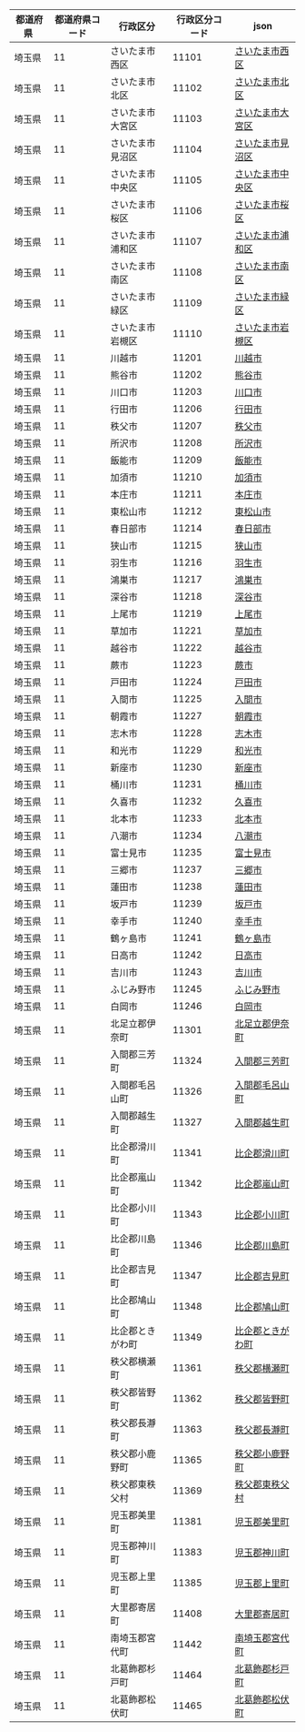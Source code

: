 |  都道府県  | 都道府県コード | 行政区分 | 行政区分コード | json |
|-----------|--------------|--------- |--------------|------|
| 埼玉県 | 11 | さいたま市西区 | 11101 | [さいたま市西区](/topojson/11/11101.topojson) |
| 埼玉県 | 11 | さいたま市北区 | 11102 | [さいたま市北区](/topojson/11/11102.topojson) |
| 埼玉県 | 11 | さいたま市大宮区 | 11103 | [さいたま市大宮区](/topojson/11/11103.topojson) |
| 埼玉県 | 11 | さいたま市見沼区 | 11104 | [さいたま市見沼区](/topojson/11/11104.topojson) |
| 埼玉県 | 11 | さいたま市中央区 | 11105 | [さいたま市中央区](/topojson/11/11105.topojson) |
| 埼玉県 | 11 | さいたま市桜区 | 11106 | [さいたま市桜区](/topojson/11/11106.topojson) |
| 埼玉県 | 11 | さいたま市浦和区 | 11107 | [さいたま市浦和区](/topojson/11/11107.topojson) |
| 埼玉県 | 11 | さいたま市南区 | 11108 | [さいたま市南区](/topojson/11/11108.topojson) |
| 埼玉県 | 11 | さいたま市緑区 | 11109 | [さいたま市緑区](/topojson/11/11109.topojson) |
| 埼玉県 | 11 | さいたま市岩槻区 | 11110 | [さいたま市岩槻区](/topojson/11/11110.topojson) |
| 埼玉県 | 11 | 川越市 | 11201 | [川越市](/topojson/11/11201.topojson) |
| 埼玉県 | 11 | 熊谷市 | 11202 | [熊谷市](/topojson/11/11202.topojson) |
| 埼玉県 | 11 | 川口市 | 11203 | [川口市](/topojson/11/11203.topojson) |
| 埼玉県 | 11 | 行田市 | 11206 | [行田市](/topojson/11/11206.topojson) |
| 埼玉県 | 11 | 秩父市 | 11207 | [秩父市](/topojson/11/11207.topojson) |
| 埼玉県 | 11 | 所沢市 | 11208 | [所沢市](/topojson/11/11208.topojson) |
| 埼玉県 | 11 | 飯能市 | 11209 | [飯能市](/topojson/11/11209.topojson) |
| 埼玉県 | 11 | 加須市 | 11210 | [加須市](/topojson/11/11210.topojson) |
| 埼玉県 | 11 | 本庄市 | 11211 | [本庄市](/topojson/11/11211.topojson) |
| 埼玉県 | 11 | 東松山市 | 11212 | [東松山市](/topojson/11/11212.topojson) |
| 埼玉県 | 11 | 春日部市 | 11214 | [春日部市](/topojson/11/11214.topojson) |
| 埼玉県 | 11 | 狭山市 | 11215 | [狭山市](/topojson/11/11215.topojson) |
| 埼玉県 | 11 | 羽生市 | 11216 | [羽生市](/topojson/11/11216.topojson) |
| 埼玉県 | 11 | 鴻巣市 | 11217 | [鴻巣市](/topojson/11/11217.topojson) |
| 埼玉県 | 11 | 深谷市 | 11218 | [深谷市](/topojson/11/11218.topojson) |
| 埼玉県 | 11 | 上尾市 | 11219 | [上尾市](/topojson/11/11219.topojson) |
| 埼玉県 | 11 | 草加市 | 11221 | [草加市](/topojson/11/11221.topojson) |
| 埼玉県 | 11 | 越谷市 | 11222 | [越谷市](/topojson/11/11222.topojson) |
| 埼玉県 | 11 | 蕨市 | 11223 | [蕨市](/topojson/11/11223.topojson) |
| 埼玉県 | 11 | 戸田市 | 11224 | [戸田市](/topojson/11/11224.topojson) |
| 埼玉県 | 11 | 入間市 | 11225 | [入間市](/topojson/11/11225.topojson) |
| 埼玉県 | 11 | 朝霞市 | 11227 | [朝霞市](/topojson/11/11227.topojson) |
| 埼玉県 | 11 | 志木市 | 11228 | [志木市](/topojson/11/11228.topojson) |
| 埼玉県 | 11 | 和光市 | 11229 | [和光市](/topojson/11/11229.topojson) |
| 埼玉県 | 11 | 新座市 | 11230 | [新座市](/topojson/11/11230.topojson) |
| 埼玉県 | 11 | 桶川市 | 11231 | [桶川市](/topojson/11/11231.topojson) |
| 埼玉県 | 11 | 久喜市 | 11232 | [久喜市](/topojson/11/11232.topojson) |
| 埼玉県 | 11 | 北本市 | 11233 | [北本市](/topojson/11/11233.topojson) |
| 埼玉県 | 11 | 八潮市 | 11234 | [八潮市](/topojson/11/11234.topojson) |
| 埼玉県 | 11 | 富士見市 | 11235 | [富士見市](/topojson/11/11235.topojson) |
| 埼玉県 | 11 | 三郷市 | 11237 | [三郷市](/topojson/11/11237.topojson) |
| 埼玉県 | 11 | 蓮田市 | 11238 | [蓮田市](/topojson/11/11238.topojson) |
| 埼玉県 | 11 | 坂戸市 | 11239 | [坂戸市](/topojson/11/11239.topojson) |
| 埼玉県 | 11 | 幸手市 | 11240 | [幸手市](/topojson/11/11240.topojson) |
| 埼玉県 | 11 | 鶴ヶ島市 | 11241 | [鶴ヶ島市](/topojson/11/11241.topojson) |
| 埼玉県 | 11 | 日高市 | 11242 | [日高市](/topojson/11/11242.topojson) |
| 埼玉県 | 11 | 吉川市 | 11243 | [吉川市](/topojson/11/11243.topojson) |
| 埼玉県 | 11 | ふじみ野市 | 11245 | [ふじみ野市](/topojson/11/11245.topojson) |
| 埼玉県 | 11 | 白岡市 | 11246 | [白岡市](/topojson/11/11246.topojson) |
| 埼玉県 | 11 | 北足立郡伊奈町 | 11301 | [北足立郡伊奈町](/topojson/11/11301.topojson) |
| 埼玉県 | 11 | 入間郡三芳町 | 11324 | [入間郡三芳町](/topojson/11/11324.topojson) |
| 埼玉県 | 11 | 入間郡毛呂山町 | 11326 | [入間郡毛呂山町](/topojson/11/11326.topojson) |
| 埼玉県 | 11 | 入間郡越生町 | 11327 | [入間郡越生町](/topojson/11/11327.topojson) |
| 埼玉県 | 11 | 比企郡滑川町 | 11341 | [比企郡滑川町](/topojson/11/11341.topojson) |
| 埼玉県 | 11 | 比企郡嵐山町 | 11342 | [比企郡嵐山町](/topojson/11/11342.topojson) |
| 埼玉県 | 11 | 比企郡小川町 | 11343 | [比企郡小川町](/topojson/11/11343.topojson) |
| 埼玉県 | 11 | 比企郡川島町 | 11346 | [比企郡川島町](/topojson/11/11346.topojson) |
| 埼玉県 | 11 | 比企郡吉見町 | 11347 | [比企郡吉見町](/topojson/11/11347.topojson) |
| 埼玉県 | 11 | 比企郡鳩山町 | 11348 | [比企郡鳩山町](/topojson/11/11348.topojson) |
| 埼玉県 | 11 | 比企郡ときがわ町 | 11349 | [比企郡ときがわ町](/topojson/11/11349.topojson) |
| 埼玉県 | 11 | 秩父郡横瀬町 | 11361 | [秩父郡横瀬町](/topojson/11/11361.topojson) |
| 埼玉県 | 11 | 秩父郡皆野町 | 11362 | [秩父郡皆野町](/topojson/11/11362.topojson) |
| 埼玉県 | 11 | 秩父郡長瀞町 | 11363 | [秩父郡長瀞町](/topojson/11/11363.topojson) |
| 埼玉県 | 11 | 秩父郡小鹿野町 | 11365 | [秩父郡小鹿野町](/topojson/11/11365.topojson) |
| 埼玉県 | 11 | 秩父郡東秩父村 | 11369 | [秩父郡東秩父村](/topojson/11/11369.topojson) |
| 埼玉県 | 11 | 児玉郡美里町 | 11381 | [児玉郡美里町](/topojson/11/11381.topojson) |
| 埼玉県 | 11 | 児玉郡神川町 | 11383 | [児玉郡神川町](/topojson/11/11383.topojson) |
| 埼玉県 | 11 | 児玉郡上里町 | 11385 | [児玉郡上里町](/topojson/11/11385.topojson) |
| 埼玉県 | 11 | 大里郡寄居町 | 11408 | [大里郡寄居町](/topojson/11/11408.topojson) |
| 埼玉県 | 11 | 南埼玉郡宮代町 | 11442 | [南埼玉郡宮代町](/topojson/11/11442.topojson) |
| 埼玉県 | 11 | 北葛飾郡杉戸町 | 11464 | [北葛飾郡杉戸町](/topojson/11/11464.topojson) |
| 埼玉県 | 11 | 北葛飾郡松伏町 | 11465 | [北葛飾郡松伏町](/topojson/11/11465.topojson) |
